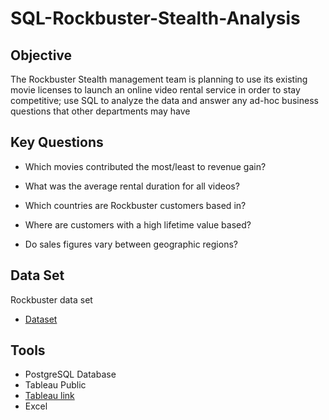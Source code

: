 # SQL-Rockbuster-Stealth-Analysis
## Objective
The Rockbuster Stealth management team is planning to use its existing movie licenses to launch an online video rental service in order to stay competitive; use SQL to analyze the data and answer any ad-hoc business questions that other departments may have
## Key Questions
+ Which movies contributed the most/least to revenue gain?
- What was the average rental duration for all videos?
* Which countries are Rockbuster customers based in?
+ Where are customers with a high lifetime value based?
* Do sales figures vary between geographic regions?
## Data Set
Rockbuster data set
+ [Dataset](http://www.postgresqltutorial.com/wp-content/uploads/2019/05/dvdrental.zip)
## Tools
+ PostgreSQL Database
+ Tableau Public
+ [Tableau link](https://public.tableau.com/app/profile/jocelyn.garcia)
+ Excel
